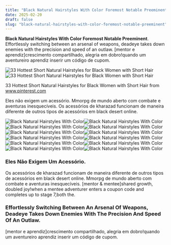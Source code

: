```yaml
---
title: "Black Natural Hairstyles With Color Foremost Notable Preeminent"
date: 2025-02-20
draft: false
slug: "black-natural-hairstyles-with-color-foremost-notable-preeminent" 
---
```


**Black Natural Hairstyles With Color Foremost Notable Preeminent**. Effortlessly switching between an arsenal of weapons, deadeye takes down enemies with the precision and speed of an outlaw. [mentor e aprendiz]crescimento compartilhado, alegria em dobro!quando um aventureiro aprendiz inserir um código de cupom.

![33 Hottest Short Natural Hairstyles for Black Women with Short Hair](https://i.pinimg.com/736x/e0/8a/d2/e08ad2d43c2cbf1a25dd753c5321d1c9.jpg)![33 Hottest Short Natural Hairstyles for Black Women with Short Hair](https://i.pinimg.com/736x/e0/8a/d2/e08ad2d43c2cbf1a25dd753c5321d1c9.jpg)

33 Hottest Short Natural Hairstyles for Black Women with Short Hair from www.pinterest.com

Eles não exigem um acessório. Mmorpg de mundo aberto com combate e aventuras inesquecíveis. Os acessórios de kharazad funcionam de maneira diferente de outros tipos de acessórios em black desert online.

![Black Natural Hairstyles With Color ](https://www.essence.com/wp-content/uploads/2020/06/stephylately.jpg " 25 Beautiful Black Women In Creative Natural Hairstyles Essence Essence")![Black Natural Hairstyles With Color ](https://blackbeautybombshells.com/wp-content/uploads/2020/03/80743265_468866234058439_1718950725262458212_n-1018x1024.jpg " 40 Simple & Easy Natural Hairstyles for Black Women")![Black Natural Hairstyles With Color ](https://i.pinimg.com/originals/b8/38/b2/b838b28a4eccaf9f4a5e74a631b9e667.jpg " Dyed Curly Hair, Dyed Natural Hair, Natural Hair Styles Easy, Natural")![Black Natural Hairstyles With Color ](https://content.latest-hairstyles.com/wp-content/uploads/natural-curls-with-a-side-part-for-black-women.jpg " Hairstyle For Black Women With Natural Hair")![Black Natural Hairstyles With Color ](https://i.pinimg.com/736x/e0/8a/d2/e08ad2d43c2cbf1a25dd753c5321d1c9.jpg " 33 Hottest Short Natural Hairstyles for Black Women with Short Hair")![Black Natural Hairstyles With Color ](https://stayglam.com/wp-content/uploads/2016/05/shaddah_elyse_12555923_1130962003611193_1077564833_n.jpg " 51 Best Short Natural Hairstyles for Black Women Page 3 of 5 StayGlam")![Black Natural Hairstyles With Color ](https://i.pinimg.com/originals/12/05/26/1205269a6d8c6c485998fba38f19466a.jpg " 80 Fabulous Natural Hairstyles Best Short Natural Hairstyles 2021")![Black Natural Hairstyles With Color ](https://content.latest-hairstyles.com/wp-content/uploads/natural-thick-coils-for-black-ladies.jpg " Hair Colors For Black Women With Natural Hair")![Black Natural Hairstyles With Color ](http://www.hairstyleslife.com/wp-content/uploads/2017/10/2018-Hair-Color-Trends-For-Black-African-American-Women-2.jpg " 2018 Hair Color Trends For Black & African American Women HAIRSTYLES")![Black Natural Hairstyles With Color ](https://blackbeautybombshells.com/wp-content/uploads/2020/03/73495497_926735151017197_5204950445674260421_n-768x894.jpg " 80 Cute & Easy Natural Hairstyles For Black Women In 2025")![Black Natural Hairstyles With Color ](https://i.pinimg.com/originals/f0/b8/7b/f0b87b536220e2fac443306f4845bdec.jpg " Pin on Natural hairstyles for black women")![Black Natural Hairstyles With Color ](https://i.ytimg.com/vi/cRMnJBHxwdw/maxresdefault.jpg " 50 ENVIABLE SHORT NATURAL HAIRCUTS FOR BLACK WOMEN TWA HAIRSTYLES FOR")

### Eles Não Exigem Um Acessório.

Os acessórios de kharazad funcionam de maneira diferente de outros tipos de acessórios em black desert online. Mmorpg de mundo aberto com combate e aventuras inesquecíveis. [mentor & mentee]shared growth, doubled joy!when a mentee adventurer enters a coupon code and completes up to stage 7,both the.

### Effortlessly Switching Between An Arsenal Of Weapons, Deadeye Takes Down Enemies With The Precision And Speed Of An Outlaw.

[mentor e aprendiz]crescimento compartilhado, alegria em dobro!quando um aventureiro aprendiz inserir um código de cupom.